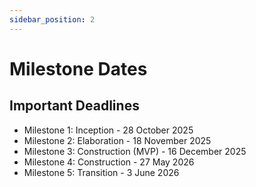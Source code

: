 ```yaml
---
sidebar_position: 2
---
```


# Milestone Dates

## Important Deadlines

- Milestone 1: Inception - 28 October 2025
- Milestone 2: Elaboration - 18 November 2025
- Milestone 3: Construction (MVP) - 16 December 2025
- Milestone 4: Construction - 27 May 2026
- Milestone 5: Transition - 3 June 2026
